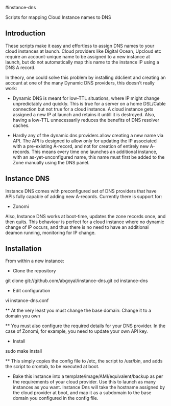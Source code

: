 #instance-dns

Scripts for mapping Cloud Instance names to DNS

## Introduction

These scripts make it easy and effortless to assign DNS names to your cloud instances at launch.
Cloud providers like Digital Ocean, Upcloud etc require an account-unique name to be assigned to
a new instance at launch, but do not automatically map this name to the instance IP using a DNS A record. 

In theory, one could solve this problem by installing ddclient and creating an account at one of the many 
Dynamic DNS providers, this doesn't really work:

* Dynamic DNS is meant for low-TTL situations, where IP might change unpredictably and quickly. This is true for
a server on a home DSL/Cable connection but not true for a cloud instance.  A cloud instance gets assigned a new IP
at launch and retains it untill it is destroyed. Also, having a low-TTL unnecessarily reduces the benefits of DNS resolver caches.

* Hardly any of the dynamic dns providers allow creating a new name via API. The API is designed to allow only for updating the
IP associated with a pre-existing A-record, and not for creation of entirely new A-records. This means every time one launches 
an additional instance, with an as-yet-unconfigured name, this name must first be added to the Zone manually using the DNS panel.

## Instance DNS

Instance DNS comes with preconfigured set of DNS providers that have APIs fully capable of adding new A-records. Currently there is support for:

* Zonomi

Also, Instance DNS works at boot-time, updates the zone records once, and then quits. This behaviour is perfect for a cloud instance 
where no dynamic change of IP occurs, and thus there is no need to have an additional deamon running, monitoring for IP change.

## Installation

From within a new instance:

* Clone the repository

git clone git://github.com/abgoyal/instance-dns.git
cd instance-dns

* Edit configuration

vi instance-dns.conf

** At the very least you must change the base domain: Change it to a domain you own

** You must also configure the required details for your DNS provider. In the case of Zonomi, for example, you need to update your own API key.

* Install

sudo make install

** This simply copies the config file to /etc, the script to /usr/bin, and adds the script to crontab, to be executed at boot.

* Bake this instance into a template/image/AMI/equivalent/backup as per the requirements of your cloud provider. 
Use this to launch as many instances as you want. Instance Dns will take the hostname assigned by the cloud provider at boot, and map it as a subdomain 
to the base domain you configured in the config file.

